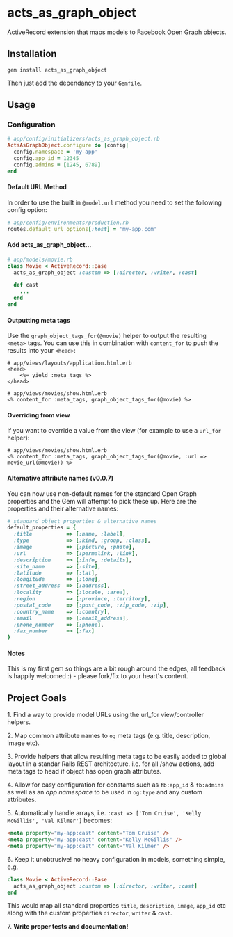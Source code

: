 # acts\_as\_graph\_object

ActiveRecord extension that maps models to Facebook Open Graph objects.

## Installation

```
gem install acts_as_graph_object
```

Then just add the dependancy to your `Gemfile`.

## Usage

### Configuration

```ruby
# app/config/initializers/acts_as_graph_object.rb
ActsAsGraphObject.configure do |config|
  config.namespace = 'my-app'
  config.app_id = 12345
  config.admins = [1245, 6789]
end
```

#### Default URL Method
In order to use the built in `@model.url` method you need to set the following config option:

```ruby
# app/config/environments/production.rb
routes.default_url_options[:host] = 'my-app.com'
```

#### Add acts\_as\_graph\_object...

```ruby
# app/models/movie.rb
class Movie < ActiveRecord::Base
  acts_as_graph_object :custom => [:director, :writer, :cast]

  def cast
  	...
  end
end
```

#### Outputting meta tags

Use the `graph_object_tags_for(@movie)` helper to output the resulting `<meta>` tags. You can use this in combination with `content_for` to push the results into your `<head>`:

```erb
# app/views/layouts/application.html.erb    
<head>
    <%= yield :meta_tags %>
</head>

# app/views/movies/show.html.erb
<% content_for :meta_tags, graph_object_tags_for(@movie) %>
```

#### Overriding from view
If you want to override a value from the view (for example to use a `url_for` helper):

```erb
# app/views/movies/show.html.erb
<% content_for :meta_tags, graph_object_tags_for(@movie, :url => movie_url(@movie)) %>
```

#### Alternative attribute names (v0.0.7)
You can now use non-default names for the standard Open Graph properties and the Gem will attempt to pick these up. Here are the properties and their alternative names:
```ruby
# standard object properties & alternative names
default_properties = {
  :title           => [:name, :label],
  :type            => [:kind, :group, :class],
  :image           => [:picture, :photo],
  :url             => [:permalink, :link],
  :description     => [:info, :details],
  :site_name       => [:site],
  :latitude        => [:lat],
  :longitude       => [:long],
  :street_address  => [:address],
  :locality        => [:locale, :area],
  :region          => [:province, :territory],
  :postal_code     => [:post_code, :zip_code, :zip],
  :country_name    => [:country],
  :email           => [:email_address],
  :phone_number    => [:phone],
  :fax_number      => [:fax]
}
```

#### Notes
This is my first gem so things are a bit rough around the edges, all feedback is happily welcomed :) - please fork/fix to your heart's content.

## Project Goals
1\. Find a way to provide model URLs using the url_for view/controller helpers.

2\. Map common attribute names to `og` meta tags (e.g. title, description, image etc).

3\. Provide helpers that allow resulting meta tags to be easily added to global layout in a standar Rails REST architecture.
  i.e. for all /show actions, add meta tags to head if object has open graph attributes.

4\. Allow for easy configuration for constants such as `fb:app_id` & `fb:admins` as well as an *app namespace* to be used in `og:type` and any custom attributes.

5\. Automatically handle arrays, i.e. `:cast => ['Tom Cruise', 'Kelly McGillis', 'Val Kilmer']` becomes:

```html
<meta property="my-app:cast" content="Tom Cruise" />
<meta property="my-app:cast" content="Kelly McGillis" />
<meta property="my-app:cast" content="Val Kilmer" />
```

6\. Keep it unobtrusive! no heavy configuration in models, something simple, e.g.

```ruby
class Movie < ActiveRecord::Base
  acts_as_graph_object :custom => [:director, :writer, :cast]
end
```

This would map all standard properties `title`, `description`, `image`, `app_id` etc along with the custom properties `director`, `writer` & `cast`.

7\. **Write proper tests and documentation!**